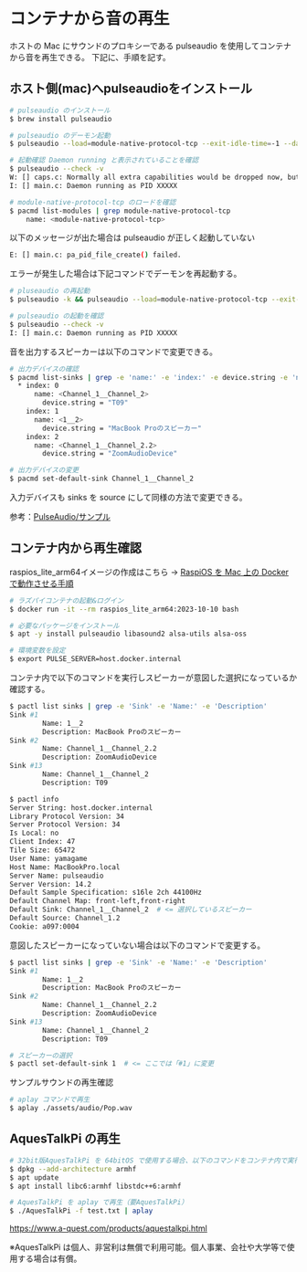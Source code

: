 # コンテナから音の再生

ホストの Mac にサウンドのプロキシーである pulseaudio を使用してコンテナから音を再生できる。
下記に、手順を記す。

## ホスト側(mac)へpulseaudioをインストール

```sh
# pulseaudio のインストール
$ brew install pulseaudio

# pulseaudio のデーモン起動
$ pulseaudio --load=module-native-protocol-tcp --exit-idle-time=-1 --daemon

# 起動確認 Daemon running と表示されていることを確認
$ pulseaudio --check -v
W: [] caps.c: Normally all extra capabilities would be dropped now, but that s impossible because PulseAudio was built without capabilities support.
I: [] main.c: Daemon running as PID XXXXX

# module-native-protocol-tcp のロードを確認
$ pacmd list-modules | grep module-native-protocol-tcp
	name: <module-native-protocol-tcp>
```

以下のメッセージが出た場合は pulseaudio が正しく起動していない

```sh
E: [] main.c: pa_pid_file_create() failed.
```

エラーが発生した場合は下記コマンドでデーモンを再起動する。

```sh
# pluseaudio の再起動
$ pulseaudio -k && pulseaudio --load=module-native-protocol-tcp --exit-idle-time=-1 --daemon

# pulseaudio の起動を確認
$ pulseaudio --check -v
I: [] main.c: Daemon running as PID XXXXX
```

音を出力するスピーカーは以下のコマンドで変更できる。

```sh
# 出力デバイスの確認
$ pacmd list-sinks | grep -e 'name:' -e 'index:' -e device.string -e 'name:'
  * index: 0
      name: <Channel_1__Channel_2>
        device.string = "T09"
    index: 1
      name: <1__2>
        device.string = "MacBook Proのスピーカー"
    index: 2
      name: <Channel_1__Channel_2.2>
        device.string = "ZoomAudioDevice"

# 出力デバイスの変更
$ pacmd set-default-sink Channel_1__Channel_2
```

入力デバイスも sinks を source にして同様の方法で変更できる。

参考：[PulseAudio/サンプル](https://wiki.archlinux.jp/index.php/PulseAudio/%E3%82%B5%E3%83%B3%E3%83%97%E3%83%AB)

## コンテナ内から再生確認

raspios_lite_arm64イメージの作成はこちら -> [RaspiOS を Mac 上の Docker で動作させる手順](https://github.com/yamagame/dora-agent/blob/main/docs/DOCKER-RPI.md)

```sh
# ラズパイコンテナの起動&ログイン
$ docker run -it --rm raspios_lite_arm64:2023-10-10 bash
```

```sh
# 必要なパッケージをインストール
$ apt -y install pulseaudio libasound2 alsa-utils alsa-oss
```

```sh
# 環境変数を設定
$ export PULSE_SERVER=host.docker.internal
```

コンテナ内で以下のコマンドを実行しスピーカーが意図した選択になっているか確認する。

```sh
$ pactl list sinks | grep -e 'Sink' -e 'Name:' -e 'Description'
Sink #1
        Name: 1__2
        Description: MacBook Proのスピーカー
Sink #2
        Name: Channel_1__Channel_2.2
        Description: ZoomAudioDevice
Sink #13
        Name: Channel_1__Channel_2
        Description: T09

$ pactl info
Server String: host.docker.internal
Library Protocol Version: 34
Server Protocol Version: 34
Is Local: no
Client Index: 47
Tile Size: 65472
User Name: yamagame
Host Name: MacBookPro.local
Server Name: pulseaudio
Server Version: 14.2
Default Sample Specification: s16le 2ch 44100Hz
Default Channel Map: front-left,front-right
Default Sink: Channel_1__Channel_2  # <= 選択しているスピーカー
Default Source: Channel_1.2
Cookie: a097:0004
```

意図したスピーカーになっていない場合は以下のコマンドで変更する。

```sh
$ pactl list sinks | grep -e 'Sink' -e 'Name:' -e 'Description'
Sink #1
        Name: 1__2
        Description: MacBook Proのスピーカー
Sink #2
        Name: Channel_1__Channel_2.2
        Description: ZoomAudioDevice
Sink #13
        Name: Channel_1__Channel_2
        Description: T09

# スピーカーの選択
$ pactl set-default-sink 1  # <= ここでは「#1」に変更
```

サンプルサウンドの再生確認

```sh
# aplay コマンドで再生
$ aplay ./assets/audio/Pop.wav
```

## AquesTalkPi の再生

```sh
# 32bit版AquesTalkPi を 64bitOS で使用する場合、以下のコマンドをコンテナ内で実行して32bitライブラリをインストールする
$ dpkg --add-architecture armhf
$ apt update
$ apt install libc6:armhf libstdc++6:armhf
```

```sh
# AquesTalkPi を aplay で再生（要AquesTalkPi）
$ ./AquesTalkPi -f test.txt | aplay
```

https://www.a-quest.com/products/aquestalkpi.html

※AquesTalkPi は個人、非営利は無償で利用可能。個人事業、会社や大学等で使用する場合は有償。
